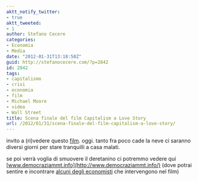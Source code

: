```yaml
---
aktt_notify_twitter:
- true
aktt_tweeted:
- 1
author: Stefano Cecere
categories:
- Economia
- Media
date: "2012-01-31T13:18:58Z"
guid: http://stefanocecere.com/?p=2842
id: 2842
tags:
- capitalismo
- crisi
- economia
- film
- Michael Moore
- video
- Wall Street
title: Scena finale del film Capitalism a Love Story
url: /2012/01/31/scena-finale-del-film-capitalism-a-love-story/
---
```


invito a (ri)vedere questo [film](http://it.wikipedia.org/wiki/Capitalism:_A_Love_Story). oggi. tanto fra poco cade la neve ci saranno diversi giorni per stare tranquilli a casa malati.
  
se poi verrà voglia di smuovere il deretanino ci potremmo vedere qui [www.democraziammt.info](http://www.democraziammt.info/) (dove potrai sentire e incontrare [alcuni degli economisti](http://www.democraziammt.info/chi-siamo.html) che intervengono nel film)